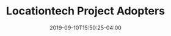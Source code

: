 ---
title: "Locationtech Project Adopters"
date: 2019-09-10T15:50:25-04:00
working_group: locationtech
---